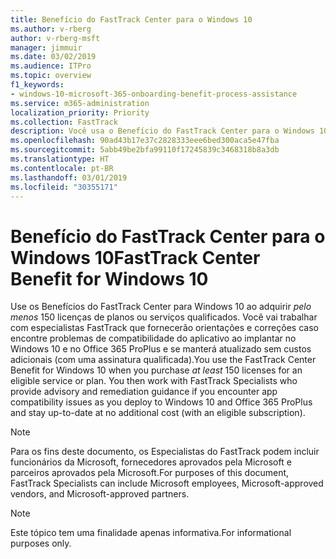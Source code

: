 ```yaml
---
title: Benefício do FastTrack Center para o Windows 10
ms.author: v-rberg
author: v-rberg-msft
manager: jimmuir
ms.date: 03/02/2019
ms.audience: ITPro
ms.topic: overview
f1_keywords:
- windows-10-microsoft-365-onboarding-benefit-process-assistance
ms.service: m365-administration
localization_priority: Priority
ms.collection: FastTrack
description: Você usa o Benefício do FastTrack Center para o Windows 10 quando adquire *pelo menos* 150 licenças para um serviço ou plano.
ms.openlocfilehash: 90ad43b17e37c2828333eee6bed300aca5e47fba
ms.sourcegitcommit: 5abb49be2bfa99110f17245839c3468318b8a3db
ms.translationtype: HT
ms.contentlocale: pt-BR
ms.lasthandoff: 03/01/2019
ms.locfileid: "30355171"
---
```

# <a name="fasttrack-center-benefit-for-windows-10"></a><span data-ttu-id="f7ee9-103">Benefício do FastTrack Center para o Windows 10</span><span class="sxs-lookup"><span data-stu-id="f7ee9-103">FastTrack Center Benefit for Windows 10</span></span>

<span data-ttu-id="f7ee9-p101">Use os Benefícios do FastTrack Center para Windows 10 ao adquirir *pelo menos* 150 licenças de planos ou serviços qualificados. Você vai trabalhar com especialistas FastTrack que fornecerão orientações e correções caso encontre problemas de compatibilidade do aplicativo ao implantar no Windows 10 e no Office 365 ProPlus e se manterá atualizado sem custos adicionais (com uma assinatura qualificada).</span><span class="sxs-lookup"><span data-stu-id="f7ee9-p101">You use the FastTrack Center Benefit for Windows 10 when you purchase  *at least*  150 licenses for an eligible service or plan. You then work with FastTrack Specialists who provide advisory and remediation guidance if you encounter app compatibility issues as you deploy to Windows 10 and Office 365 ProPlus and stay up-to-date at no additional cost (with an eligible subscription).</span></span> 
  
> [!NOTE]
> <span data-ttu-id="f7ee9-106">Para os fins deste documento, os Especialistas do FastTrack podem incluir funcionários da Microsoft, fornecedores aprovados pela Microsoft e parceiros aprovados pela Microsoft.</span><span class="sxs-lookup"><span data-stu-id="f7ee9-106">For purposes of this document, FastTrack Specialists can include Microsoft employees, Microsoft-approved vendors, and Microsoft-approved partners.</span></span> 
    
> [!NOTE]
> <span data-ttu-id="f7ee9-107">Este tópico tem uma finalidade apenas informativa.</span><span class="sxs-lookup"><span data-stu-id="f7ee9-107">For informational purposes only.</span></span> 
  

  

 